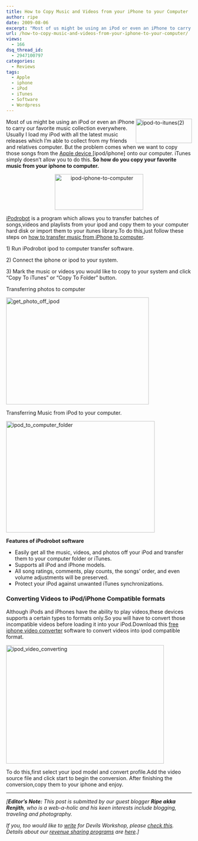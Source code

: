 ```yaml
---
title: How to Copy Music and Videos from your iPhone to your Computer
author: ripe
date: 2009-08-06
excerpt: "Most of us might be using an iPod or even an iPhone to carry our favorite music collection everywhere. Usually I load my iPod with all the latest music releases which I'm able to collect from my friends and relatives computer. But the problem comes when we want to copy those songs from the Apple device [ipod/iphone] onto our computer. iTunes simply doesn’t allow you to do this. So how do you copy your favorite music from your iphone to computer."
url: /how-to-copy-music-and-videos-from-your-iphone-to-your-computer/
views:
  - 166
dsq_thread_id:
  - 2947100797
categories:
  - Reviews
tags:
  - Apple
  - iphone
  - iPod
  - iTunes
  - Software
  - Wordpress
---
```

<div class="konafilter">
  <p>
    <img class="alignright wp-image-50898" style="border: 0pt none;margin-left: 0px;margin-right: 0px" src="http://cdn.devilsworkshop.org/files/2009/08/ipodtoitunes2_thumb.jpg" border="0" alt="ipod-to-itunes(2)" width="152" height="66" align="right" />Most of us might be using an iPod or even an iPhone to carry our favorite music collection everywhere. Usually I load my iPod with all the latest music releases which I&#8217;m able to collect from my friends and relatives computer. But the problem comes when we want to copy those songs from the <a href="http://www.apple.com" onclick="_gaq.push(['_trackEvent', 'outbound-article', 'http://www.apple.com', 'Apple device ']);" target="_blank">Apple device </a>[ipod/iphone] onto our computer. iTunes simply doesn’t allow you to do this.<strong> So how do you copy your favorite music from your iphone to computer.</strong>
  </p>
  
  <p style="text-align: center">
    <img class="aligncenter" style="border: 0pt none" src="http://cdn.devilsworkshop.org/files/2009/08/ipodiphonetocomputer_thumb.jpg" border="0" alt="ipod-iphone-to-computer" width="240" height="97" />
  </p>
  
  <p>
    <a href="http://www.ipodrobot.com" onclick="_gaq.push(['_trackEvent', 'outbound-article', 'http://www.ipodrobot.com', 'iPodrobot']);" target="_blank">iPodrobot</a> is a program which allows you to transfer batches of songs,videos and playlists from your ipod and copy them to your computer hard disk or import them to your itunes library.To do this,just follow these steps on <a href="http://www.ipodrobot.com" onclick="_gaq.push(['_trackEvent', 'outbound-article', 'http://www.ipodrobot.com', 'how to transfer music from iPhone to computer']);" target="_blank">how to transfer music from iPhone to computer</a>.
  </p>
  
  <p>
    1) Run iPodrobot ipod to computer transfer software.
  </p>
  
  <p>
    2) Connect the iphone or ipod to your system.
  </p>
  
  <p>
    3) Mark the music or videos you would like to copy to your system and click &#8220;Copy To iTunes&#8221; or &#8220;Copy To Folder&#8221; button.
  </p>
  
  <p>
    Transferring photos to computer
  </p>
  
  <p>
    <a href="http://cdn.devilsworkshop.org/files/2009/08/get_photo_off_ipod.jpg"><img style="margin-left: auto;margin-right: auto" src="http://cdn.devilsworkshop.org/files/2009/08/get_photo_off_ipod_thumb.jpg" border="0" alt="get_photo_off_ipod" width="387" height="290" /></a>
  </p>
  
  <p>
    Transferring Music from iPod to your computer.
  </p>
  
  <p>
    <a href="http://cdn.devilsworkshop.org/files/2009/08/ipod_to_computer_folder.jpg"><img style="float: none;margin-left: auto;margin-right: auto" src="http://cdn.devilsworkshop.org/files/2009/08/ipod_to_computer_folder_thumb.jpg" border="0" alt="ipod_to_computer_folder" width="403" height="302" /></a>
  </p>
  
  <p>
    <strong>Features of iPodrobot software</strong>
  </p>
  
  <ul>
    <li>
      Easily get all the music, videos, and photos off your iPod and transfer them to your computer folder or iTunes.
    </li>
    <li>
      Supports all iPod and iPhone models.
    </li>
    <li>
      All song ratings, comments, play counts, the songs&#8217; order, and even volume adjustments will be preserved.
    </li>
    <li>
      Protect your iPod against unwanted iTunes synchronizations.
    </li>
  </ul>
  
  <h3>
    <strong>Converting Videos to iPod/iPhone Compatible formats</strong>
  </h3>
  
  <p>
    Although iPods and iPhones have the ability to play videos,these devices supports a certain types to formats only.So you will have to convert those incompatible videos before loading it into your iPod.Download this <a href="http://www.ipodrobot.com/free-ipod-video-converter.htm" onclick="_gaq.push(['_trackEvent', 'outbound-article', 'http://www.ipodrobot.com/free-ipod-video-converter.htm', 'free iphone video converter']);" target="_blank">free iphone video converter</a> software to convert videos into ipod compatible format.
  </p>
  
  <p>
    <a href="http://cdn.devilsworkshop.org/files/2009/08/ipod_video_converting.jpg"><img style="float: none;margin-left: auto;margin-right: auto" src="http://cdn.devilsworkshop.org/files/2009/08/ipod_video_converting_thumb.jpg" border="0" alt="ipod_video_converting" width="428" height="321" /></a>
  </p>
  
  <p>
    To do this,first select your ipod model and convert profile.Add the video source file and click start to begin the conversion. After finishing the conversion,copy them to your iphone and enjoy.
  </p>
  
  <hr />
</div>

<div class="konafilter">
  <em>[<strong>Editor&#8217;s Note:</strong> This post is submitted by our guest blogger </em><em><strong>Ripe akka Renjith</strong>, who is a web-a-holic and his keen interests include blogging, traveling and photography.<br /> </em>
</div>

*If you, too would like to [write][1] for Devils Workshop, please [check this][1]. Details about our [revenue sharing programs][1] are [here][1].]*

 [1]: http://devilsworkshop.org/join-dw/
